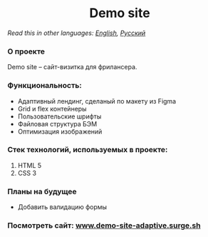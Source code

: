 <h1 align="center">Demo site</h1>

*Read this in other languages: [English](README.md), [Русский](README.ru.md)*

### О проекте
Demo site &ndash; сайт-визитка для фрилансера.
### Функциональность: 
* Адаптивный лендинг, сделаный по макету из Figma
* Grid и flex контейнеры
* Пользовательские шрифты
* Файловая структура БЭМ 
* Оптимизация изображений
### Стек технологий, используемых в проекте:
1. HTML 5
2. CSS 3
### Планы на будущее
   * Добавить валидацию формы
### Посмотреть сайт: www.demo-site-adaptive.surge.sh

